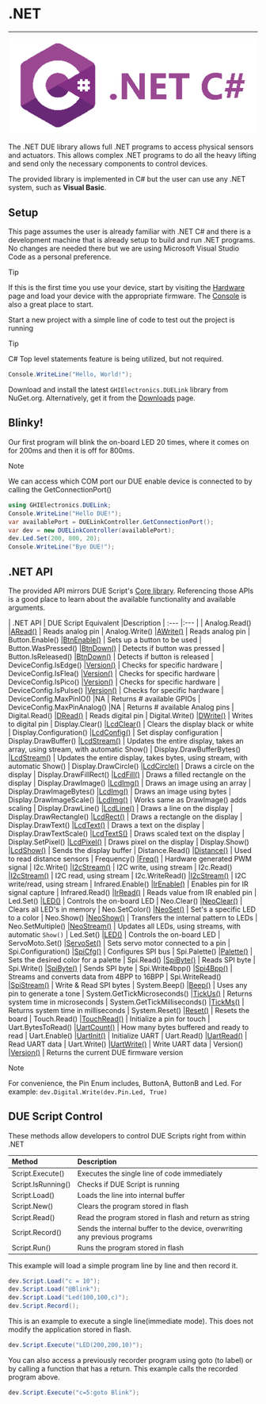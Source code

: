 # .NET

---

![.NET C#](../images/cSharp.png)

The .NET DUE library allows full .NET programs to access physical sensors and actuators. This allows complex .NET programs to do all the heavy lifting and send only the necessary components to control devices.

The provided library is implemented in C# but the user can use any .NET system, such as **Visual Basic**.

## Setup
This page assumes the user is already familiar with .NET C# and there is a development machine that is already setup to build and run .NET programs. No changes are needed there but we are using Microsoft Visual Studio Code as a personal preference.

> [!TIP]
> If this is the first time you use your device, start by visiting the [Hardware](../../hardware/intro.md) page and load your device with the appropriate firmware. The [Console](../console.md) is also a great place to start.

Start a new project with a simple line of code to test out the project is running

> [!TIP]
> C# Top level statements feature is being utilized, but not required.

```csharp
Console.WriteLine("Hello, World!");
```
Download and install the latest `GHIElectronics.DUELink` library from NuGet.org. Alternatively, get it from the [Downloads](../downloads.md) page.

## Blinky!
Our first program will blink the on-board LED 20 times, where it comes on for 200ms and then it is off for 800ms.

> [!NOTE]
> We can access which COM port our DUE enable device is connected to by calling the GetConnectionPort()

```csharp
using GHIElectronics.DUELink;
Console.WriteLine("Hello DUE!");
var availablePort = DUELinkController.GetConnectionPort();
var dev = new DUELinkController(availablePort);
dev.Led.Set(200, 800, 20);
Console.WriteLine("Bye DUE!");
```

## .NET API

The provided API mirrors DUE Script's [Core library](../due-script/corelib/corelib.md). Referencing those APIs is a good place to learn about the available functionality and available arguments.

| .NET API                   | DUE Script Equivalent										|Description
| :---                         |:---													|
| Analog.Read()                |[ARead()](../due-script/corelib/analog.md)				| Reads analog pin
| Analog.Write()               |[AWrite()](../due-script/corelib/analog.md)				| Reads analog pin
| Button.Enable()              |[BtnEnable()](../due-script/corelib/button.md)			| Sets up a button to be used
| Button.WasPressed()          |[BtnDown()](../due-script/corelib/button.md)			| Detects if button was pressed 
| Button.IsReleased()          |[BtnDown()](../due-script/corelib/button.md)			| Detects if button is released 
| DeviceConfig.IsEdge()        |[Version()](../due-script/corelib/systemfunctions.md)	| Checks for specific hardware
| DeviceConfig.IsFlea()        |[Version()](../due-script/corelib/systemfunctions.md)	| Checks for specific hardware
| DeviceConfig.IsPico()        |[Version()](../due-script/corelib/systemfunctions.md)	| Checks for specific hardware
| DeviceConfig.IsPulse()       |[Version()](../due-script/corelib/systemfunctions.md)	| Checks for specific hardware
| DeviceConfig.MaxPinIO()      |NA														| Returns # available GPIOs
| DeviceConfig.MaxPinAnalog()  |NA														| Returns # available Analog pins
| Digital.Read()               |[DRead()](../due-script/corelib/digital.md)				| Reads digital pin
| Digital.Write()              |[DWrite()](../due-script/corelib/digital.md)			| Writes to digital pin
| Display.Clear()              |[LcdClear()](../due-script/corelib/lcd.md)				| Clears the display black or white
| Display.Configuration()      |[LcdConfig()](../due-script/corelib/lcd.md)				| Set display configuration 
| Display.DrawBuffer()         |[LcdStream()](../due-script/corelib/lcd.md)				| Updates the entire display, takes an array, using stream, with automatic Show()
| Display.DrawBufferBytes()    |[LcdStream()](../due-script/corelib/lcd.md)				| Updates the entire display, takes bytes, using stream, with automatic Show()
| Display.DrawCircle()         |[LcdCircle()](../due-script/corelib/lcd.md)				| Draws a circle on the display
| Display.DrawFillRect()       |[LcdFill()](../due-script/corelib/lcd.md)				| Draws a filled rectangle on the display
| Display.DrawImage()          |[LcdImg()](../due-script/corelib/lcd.md)				| Draws an image using an array
| Display.DrawImageBytes()     |[LcdImg()](../due-script/corelib/lcd.md)				| Draws an image using bytes
| Display.DrawImageScale()     |[LcdImg()](../due-script/corelib/lcd.md)				| Works same as DrawImage() adds scaling
| Display.DrawLine()           |[LcdLine()](../due-script/corelib/lcd.md)				| Draws a line on the display
| Display.DrawRectangle()      |[LcdRect()](../due-script/corelib/lcd.md)			    | Draws a rectangle on the display
| Display.DrawText()           |[LcdText()](../due-script/corelib/lcd.md)				| Draws a text on the display
| Display.DrawTextScale()      |[LcdTextS()](../due-script/corelib/lcd.md)				| Draws scaled text on the display
| Display.SetPixel()           |[LcdPixel()](../due-script/corelib/lcd.md)				| Draws pixel on the display
| Display.Show()               |[LcdShow()](../due-script/corelib/lcd.md)				| Sends the display buffer
| Distance.Read()              |[Distance()](../due-script/corelib/distance.md)			| Used to read distance sensors
| Frequency()                  |[Freq()](../due-script/corelib/frequency.md)			| Hardware generated PWM signal
| I2c.Write()				   |[I2cStream()](../due-script/corelib/i2c.md)				| I2C write, using stream
| I2c.Read()				   |[I2cStream()](../due-script/corelib/i2c.md)				| I2C read, using stream
| I2c.WriteRead()			   |[I2cStream()](../due-script/corelib/i2c.md)				| I2C write/read, using stream
| Infrared.Enable()			   |[IrEnable()](../due-script/corelib/infrared.md)			| Enables pin for IR signal capture
| Infrared.Read()			   |[IrRead()](../due-script/corelib/infrared.md)			| Reads value from IR enabled pin
| Led.Set()	   	         	   |[LED()](../due-script/corelib/led.md)					| Controls the on-board LED
| Neo.Clear()	   	           |[NeoClear()](../due-script/corelib/neopixel.md)			| Clears all LED's in memory
| Neo.SetColor()	           |[NeoSet()](../due-script/corelib/neopixel.md)			| Set's a specific LED to a color
| Neo.Show()	   	           |[NeoShow()](../due-script/corelib/neopixel.md)			| Transfers the internal pattern to LEDs
| Neo.SetMultiple()            |[NeoStream()](../due-script/corelib/neopixel.md)		| Updates all LEDs, using streams, with automatic `Show()`
| Led.Set()	   	         	   |[LED()](../due-script/corelib/led.md)					| Controls the on-board LED
| ServoMoto.Set()	   	       |[ServoSet()](../due-script/corelib/servo.md)			| Sets servo motor connected to a pin
| Spi.Configuration()	   	   |[SpiCfg()](../due-script/corelib/spi.md)				| Configures SPI bus
| Spi.Palette()	   	           |[Palette()](../due-script/corelib/spi.md)				| Sets the desired color for a palette
| Spi.Read()	   	           |[SpiByte()](../due-script/corelib/spi.md)				| Reads SPI byte
| Spi.Write()	   	           |[SpiByte()](../due-script/corelib/spi.md)				| Sends SPI byte
| Spi.Write4bpp()	   	       |[Spi4Bpp()](../due-script/corelib/spi.md)			    | Streams and converts data from 4BPP to 16BPP
| Spi.WriteRead()	   	       |[SpiStream()](../due-script/corelib/spi.md)				| Write & Read SPI bytes
| System.Beep()	   	           |[Beep()](../due-script/corelib/beep.md)					| Uses any pin to generate a tone
| System.GetTickMicroseconds() |[TickUs()](../due-script/corelib/systemfunctions.md)	| Returns system time in microseconds
| System.GetTickMilliseconds() |[TickMs()](../due-script/corelib/systemfunctions.md)	| Returns system time in milliseconds
| System.Reset()	           |[Reset()](../due-script/corelib/systemfunctions.md)		| Resets the board
| Touch.Read()	               |[TouchRead()](../due-script/corelib/touch.md)           | Initialize a pin for touch
| Uart.BytesToRead()	       |[UartCount()](../due-script/corelib/uart.md)			| How many bytes buffered and ready to read
| Uart.Enable()	               |[UartInit()](../due-script/corelib/uart.md)				| Initialize UART
| Uart.Read()	               |[UartRead()](../due-script/corelib/uart.md)				| Read UART data
| Uart.Write()	               |[UartWrite()](../due-script/corelib/uart.md)			| Write UART data
| Version()					   |[Version()](../due-script/corelib/systemfunctions.md)	| Returns the current DUE firmware version

> [!NOTE]
> For convenience, the Pin Enum includes, ButtonA, ButtonB and Led. For example: `dev.Digital.Write(dev.Pin.Led, True)`


## DUE Script Control

These methods allow developers to control DUE Scripts right from within .NET

| Method                       | Description                                        |
| :---                         |:---                                                |
| Script.Execute()	   	       | Executes the single line of code immediately       |
| Script.IsRunning()	   	   | Checks if DUE Script is running                    |
| Script.Load()	   	           | Loads the line into internal buffer                |
| Script.New()	   	           | Clears the program stored in flash                 |
| Script.Read()	   	           | Read the program stored in flash and return as string |
| Script.Record()	   	       | Sends the internal buffer to the device, overwriting any previous programs |
| Script.Run()	   	           | Runs the program stored in flash                   |

This example will load a simple program line by line and then record it.

```csharp
dev.Script.Load("c = 10");
dev.Script.Load("@Blink");
dev.Script.Load("Led(100,100,c)");
dev.Script.Record();
```

This is an example to execute a single line(immediate mode). This does not modify the application stored in flash. 

```csharp
dev.Script.Execute("LED(200,200,10)");
```

You can also access a previously recorder program using goto (to label) or by calling a function that has a return. This example calls the recorded program above.

```csharp
dev.Script.Execute("c=5:goto Blink");
```

